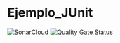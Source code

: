 # Ejemplo_JUnit
[![SonarCloud](https://sonarcloud.io/images/project_badges/sonarcloud-white.svg)](https://sonarcloud.io/summary/new_code?id=Fabrizzioperilli_Ejemplo_JUnit)
[![Quality Gate Status](https://sonarcloud.io/api/project_badges/measure?project=Fabrizzioperilli_Ejemplo_JUnit&metric=alert_status)](https://sonarcloud.io/summary/new_code?id=Fabrizzioperilli_Ejemplo_JUnit)
